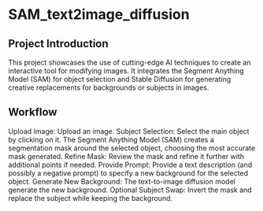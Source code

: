 # SAM_text2image_diffusion

## Project Introduction

This project showcases the use of cutting-edge AI techniques to create an interactive tool for modifying images. It integrates the Segment Anything Model (SAM) for object selection and Stable Diffusion for generating creative replacements for backgrounds or subjects in images.

## Workflow

Upload Image: Upload an image.
Subject Selection: Select the main object by clicking on it. The Segment Anything Model (SAM) creates a segmentation mask around the selected object, choosing the most accurate mask generated.
Refine Mask: Review the mask and refine it further with additional points if needed.
Provide Prompt: Provide a text description (and possibly a negative prompt) to specify a new background for the selected object.
Generate New Background: The text-to-image diffusion model generate the new background.
Optional Subject Swap: Invert the mask and replace the subject while keeping the background.
